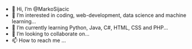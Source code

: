 - 👋 Hi, I’m @MarkoSijacic
- 👀 I’m interested in coding, web-development, data science and machine learning...
- 🌱 I’m currently learning Python, Java, C#, HTML, CSS and PHP...
- 💞️ I’m looking to collaborate on...
- 📫 How to reach me ...

<!---
MarkoSijacic/MarkoSijacic is a ✨ special ✨ repository because its `README.md` (this file) appears on your GitHub profile.
You can click the Preview link to take a look at your changes.
--->
